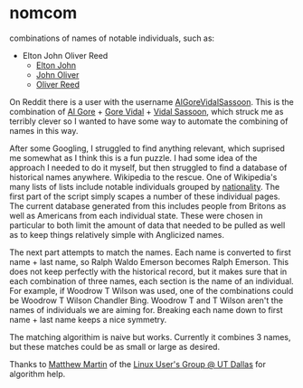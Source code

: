 nomcom
======

combinations of names of notable individuals, such as:

* Elton John Oliver Reed
  * [Elton John](http://en.wikipedia.org/wiki/Elton_John)
  * [John Oliver](http://en.wikipedia.org/wiki/John_Oliver)
  * [Oliver Reed](http://en.wikipedia.org/wiki/Oliver_Reed)

On Reddit there is a user with the username [AlGoreVidalSassoon](http://reddit.com/u/AlGoreVidalSassoon). This is the combination of [Al Gore](http://en.wikipedia.org/wiki/Al_Gore) + [Gore Vidal](http://en.wikipedia.org/wiki/Gore_Vidal) + [Vidal Sassoon](http://en.wikipedia.org/wiki/Vidal_Sassoon), which struck me as terribly clever so I wanted to have some way to automate the combining of names in this way.

After some Googling, I struggled to find anything relevant, which suprised me somewhat as I think this is a fun puzzle. I had some idea of the approach I needed to do it myself, but then struggled to find a database of historical names anywhere. Wikipedia to the rescue. One of Wikipedia's many lists of lists include notable individuals grouped by [nationality](http://en.wikipedia.org/wiki/Lists_of_people_by_nationality). The first part of the script simply scapes a number of these individual pages. The current database generated from this includes people from Britons as well as Americans from each individual state. These were chosen in particular to both limit the amount of data that needed to be pulled as well as to keep things relatively simple with Anglicized names.

The next part attempts to match the names. Each name is converted to first name + last name, so Ralph Waldo Emerson becomes Ralph Emerson. This does not keep perfectly with the historical record, but it makes sure that in each combination of three names, each section is the name of an individual. For example, if Woodrow T Wilson was used, one of the combinations could be Woodrow T Wilson Chandler Bing. Woodrow T and T Wilson aren't the names of individuals we are aiming for. Breaking each name down to first name + last name keeps a nice symmetry.

The matching algorithim is naive but works. Currently it combines 3 names, but these matches could be as small or large as desired.

Thanks to [Matthew Martin](http://github.com/phy1729) of the [Linux User's Group @ UT Dallas](http://lug.utdallas.edu) for algorithm help. 
